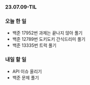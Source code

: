 ### 23.07.09-TIL
### 오늘 한 일
- 백준 17952번 과제는 끝나지 않아 풀기
- 백준 12789번 도키도키 간식드리미 풀기
- 백준 13335번 트럭 풀기

### 내일 할 일
- API 이슈 올리기
- 백준 문제 풀기
